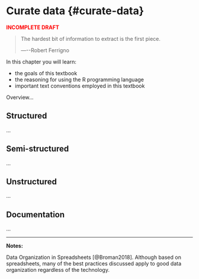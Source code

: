 # Curate data {#curate-data}





<p style="font-weight:bold; color:red;">INCOMPLETE DRAFT</p>

> The hardest bit of information to extract is the first piece.
>
> ―--Robert Ferrigno


<div class="rmdkey">
<p>In this chapter you will learn:</p>
<ul>
<li>the goals of this textbook</li>
<li>the reasoning for using the R programming language</li>
<li>important text conventions employed in this textbook</li>
</ul>
</div>

<!-- COURSE STRUCTURE

TUTORIALS:

- Primers: 
  - Tidy Your Data: https://rstudio.cloud/learn/primers/4
    - Reshape Data

SWIRL:

- ...

WORKED/ RECIPE:

- ...

PROJECT:

- ...

GOALS:

...

-->





Overview...

<!-- 

Curation points:

Unit of analysis
- separate/ segment (e.g. sentences into words)
- conflate/ collapse (e.g. paragraphs into texts)

Regular expressions

Tidyverse
- dplry::mutate
- stringr::str_
- 

Data: 

structured

- brown

semi-structured

- CEDEL2
- lastfm
- gutenbergr 
- activ-es

unstructured

- europarle


Cases: 

- Using music lyrics by genre to explore phrasal verbs (useful in ESL learning) [@Akbary2018], consider Cambridge Dictionary definitions (https://dictionary.cambridge.org/grammar/british-grammar/phrasal-verbs-and-multi-word-verbs)
- ...

-->



## Structured

...

<!-- Consider:

- TBDBr package for the BELC data
- last.fm webscrape

-->

## Semi-structured

<!-- Consider:

- Switchboard Dialog Act Corpus
- ACTIV-ES corpus

-->

...

## Unstructured

<!-- Consider:

- Europarle Corpus
- ...

-->


...


## Documentation

...

---

__Notes:__

Data Organization in Spreadsheets [@Broman2018]. Although based on spreadsheets, many of the best practices discussed apply to good data organization regardless of the technology.


